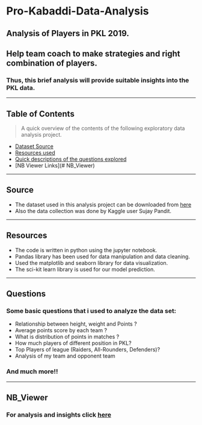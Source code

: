 # Pro-Kabaddi-Data-Analysis
<a href="https://www.google.com/url?sa=i&url=https%3A%2F%2Fwww.livemint.com%2FLeisure%2F3mEWXKlZ9MpPOtWG9xQItN%2FPro-Kabaddi-faces-an-ageold-problem.html&psig=AOvVaw1FvYTj7slE_GtLUiQbDyf5&ust=1593174567905000&source=images&cd=vfe&ved=0CAIQjRxqFwoTCLCWt4r8nOoCFQAAAAAdAAAAABAJ" alt="FVCproductions"></a>
---
## Analysis of Players in PKL 2019.
## Help team coach to make strategies and right combination of players.
### Thus, this brief analysis will provide suitable insights into the PKL data.
---
## Table of Contents
> A quick overview of the contents of the following exploratory data analysis project.
- [Dataset Source](#source)
- [Resources used](#resources)
- [Quick descriptions of the questions explored](#questions)
- [NB Viewer Links](# NB_Viewer)
---
## Source
- The dataset used in this analysis project can be downloaded from <a href="https://www.kaggle.com/sujaypandit/prokabbadi-league-2019?select=PlayerData.csv">here</a>
- Also the data collection was done by Kaggle user Sujay Pandit.
---
## Resources
- The code is written in python using the jupyter notebook.
- Pandas library has been used for data manipulation and data cleaning.
- Used the matplotlib and seaborn library for data visualization.
- The sci-kit learn library is used for our model prediction.
---
## Questions
### Some basic questions that i used to analyze the data set:
- Relationship between height, weight and Points ?
- Average points score by each team ?
- What is distribution of points in matches ?
- How much players of different position in PKL?
- Top Players of league (Raiders, All-Rounders, Defenders)?
- Analysis of my team and opponent team
### And much more!!
---
## NB_Viewer
### For analysis and insights click <a href="https://github.com/akkysanap22/Pro-Kabaddi-Data-Analysis/blob/master/PKL-Data%20Analysis.ipynb">here</a>
